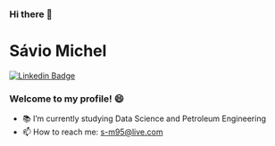 ### Hi there 👋

<!--
**saviomichel/saviomichel** is a ✨ _special_ ✨ repository because its `README.md` (this file) appears on your GitHub profile.

Here are some ideas to get you started:

- 🔭 I’m currently working on ...
- 🌱 I’m currently learning Data Science
- 👯 I’m looking to collaborate on ...
- 🤔 I’m looking for help with ...
- 💬 Ask me about ...
- 📫 How to reach me: ...
- 😄 Pronouns: ...
- ⚡ Fun fact: ...
-->

# Sávio Michel

[![Linkedin Badge](https://img.shields.io/badge/-LinkedIn-blue?style=flat-square&logo=Linkedin&logoColor=white&link=https://www.linkedin.com/in/s%C3%A1vio-michel/)](https://www.linkedin.com/in/s%C3%A1vio-michel/)

### Welcome to my profile! :smile:

  - 📚 I’m currently studying Data Science and Petroleum Engineering
  - 📫 How to reach me: s-m95@live.com
  
